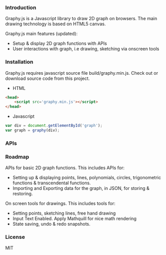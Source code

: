 ### Introduction

Graphy.js is a Javascript library to draw 2D graph on browsers. The main drawing technology is based on HTML5 canvas.

Graphy.js main features (updated):

  - Setup & display 2D graph functions with APIs
  - User interactions with graph, i.e drawing, sketching via onscreen tools

### Installation

Graphy.js requires javascript source file build/graphy.min.js. Check out or download source code from this project.

  - HTML
```html
<head>
    <script src='graphy.min.js'></script>
</head>
```

  - Javascript
```js
var div = document.getElementById('graph');
var graph = graphy(div);
```

### APIs



### Roadmap

APIs for basic 2D graph functions. This includes APIs for:
 - Setting up & displaying points, lines, polynomials, circles, trigonometric functions & transcendental functions.
 - Importing and Exporting data for the graph, in JSON, for storing & restoring.

On screen tools for drawings. This includes tools for:
 - Setting points, sketching lines, free hand drawing
 - Input Text Enabled. Apply Mathquill for nice math rendering
 - State saving, undo & redo snapshots.
 
### License
MIT

   [git-repo-url]: <https://github.com/quangphuc789/graphy.js>
